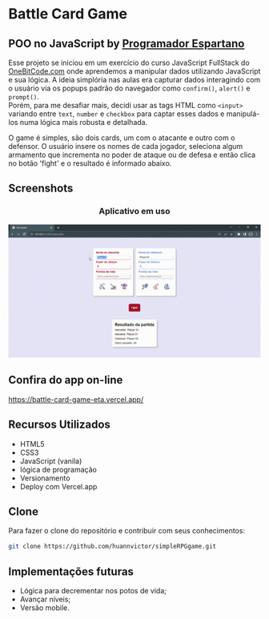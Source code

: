 # Battle Card Game

## POO no JavaScript by [Programador Espartano](https://programadorespartano.com.br/)
Esse projeto se iniciou em um exercício do curso JavaScript FullStack do [OneBitCode.com](https://www.onebitcode.com) onde aprendemos a manipular dados utilizando JavaScript e sua lógica. A ideia simplória nas aulas era capturar dados interagindo com o usuário via os popups padrão do navegador como `confirm()`, `alert()` e `prompt()`.  
Porém, para me desafiar mais, decidi usar as tags HTML como `<input>` variando entre `text`, `number` e `checkbox` para captar esses dados e manipulá-los numa lógica mais robusta e detalhada.  
  
O game é simples, são dois cards, um com o atacante e outro com o defensor.
O usuário insere os nomes de cada jogador, seleciona algum armamento que incrementa no poder de ataque ou de defesa e então clica no botão 'fight' e o resultado é informado abaixo.

<h2>Screenshots</h2> 
<div style="text-align: center;">
  <h3> Aplicativo em uso</h3>
  <img src="https://raw.githubusercontent.com/huannvictor/simpleRPGgame/99e4e7542758128cb137298dafcbb721a26acd68/src/assets/print.gif">
</div>


## Confira do app on-line
https://battle-card-game-eta.vercel.app/

## Recursos Utilizados
- HTML5
- CSS3
- JavaScript (vanila)
- lógica de programação
- Versionamento
- Deploy com Vercel.app

## Clone
 Para fazer o clone do repositório e contribuir com seus conhecimentos: 
```bash
git clone https://github.com/huannvictor/simpleRPGgame.git
``` 

## Implementações futuras
- Lógica para decrementar nos potos de vida;
- Avançar níveis;
- Versão mobile.